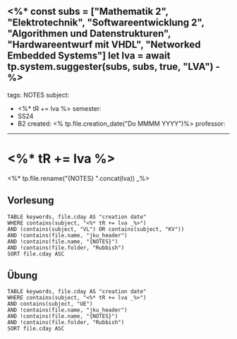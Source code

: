 <%* const subs = ["Mathematik 2", "Elektrotechnik", "Softwareentwicklung 2", "Algorithmen und Datenstrukturen", "Hardwareentwurf mit VHDL", "Networked Embedded Systems"]
let lva = await tp.system.suggester(subs, subs, true, "LVA") -%>
---
tags: NOTES
subject:
  - <%* tR += lva %>
semester:
  - SS24
  - B2
created: <% tp.file.creation_date("Do MMMM YYYY")%>
professor:
---

# <%* tR += lva %>

<%* tp.file.rename("{NOTES} ".concat(lva)) _%> 

## Vorlesung

```dataview
TABLE keywords, file.cday AS "creation date"
WHERE contains(subject, "<%* tR += lva _%>")
AND (contains(subject, "VL") OR contains(subject, "KV"))
AND !contains(file.name, "jku_header")
AND !contains(file.name, "{NOTES}")
AND !contains(file.folder, "Rubbish")
SORT file.cday ASC
```

## Übung

```dataview
TABLE keywords, file.cday AS "creation date"
WHERE contains(subject, "<%* tR += lva _%>")
AND contains(subject, "UE") 
AND !contains(file.name, "jku_header")
AND !contains(file.name, "{NOTES}")
AND !contains(file.folder, "Rubbish")
SORT file.cday ASC
```
